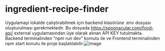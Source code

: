 # ingredient-recipe-finder
Uygulamayi lokalde çalıştırabilmek için backend klasörüne .env dosyası oluşturulması gerekmektedir.
Bu dosyada https://spoonacular.com/food-api/  external uygulamasından üye olarak alınan API KEY tutulmakta.
Backend terminalinden “npm run dev” komutu ile ve
Frontend terminalinden npm start konutu ile proje başlatılabilir.![image](https://github.com/user-attachments/assets/2a81831d-83cf-4f60-b0df-a3bc72410c24)
